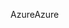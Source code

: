 <span data-ttu-id="20502-101">Azure</span><span class="sxs-lookup"><span data-stu-id="20502-101">Azure</span></span>
